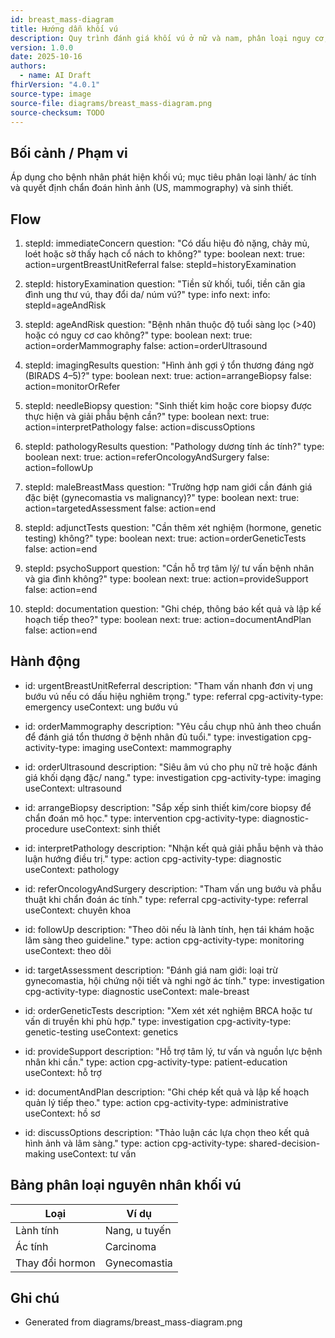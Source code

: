 ```yaml
---
id: breast_mass-diagram
title: Hướng dẫn khối vú
description: Quy trình đánh giá khối vú ở nữ và nam, phân loại nguy cơ, chỉ định chẩn đoán hình ảnh và sinh thiết.
version: 1.0.0
date: 2025-10-16
authors:
  - name: AI Draft
fhirVersion: "4.0.1"
source-type: image
source-file: diagrams/breast_mass-diagram.png
source-checksum: TODO
---
```


## Bối cảnh / Phạm vi

Áp dụng cho bệnh nhân phát hiện khối vú; mục tiêu phân loại lành/ ác tính và quyết định chẩn đoán hình ảnh (US, mammography) và sinh thiết.

## Flow

1. stepId: immediateConcern
   question: "Có dấu hiệu đỏ nặng, chảy mủ, loét hoặc sờ thấy hạch cổ nách to không?"
   type: boolean
   next:
     true: action=urgentBreastUnitReferral
     false: stepId=historyExamination

2. stepId: historyExamination
   question: "Tiền sử khối, tuổi, tiền căn gia đình ung thư vú, thay đổi da/ núm vú?"
   type: info
   next:
     info: stepId=ageAndRisk

3. stepId: ageAndRisk
   question: "Bệnh nhân thuộc độ tuổi sàng lọc (>40) hoặc có nguy cơ cao không?"
   type: boolean
   next:
     true: action=orderMammography
     false: action=orderUltrasound

4. stepId: imagingResults
   question: "Hình ảnh gợi ý tổn thương đáng ngờ (BIRADS 4–5)?"
   type: boolean
   next:
     true: action=arrangeBiopsy
     false: action=monitorOrRefer

5. stepId: needleBiopsy
   question: "Sinh thiết kim hoặc core biopsy được thực hiện và giải phẫu bệnh cần?"
   type: boolean
   next:
     true: action=interpretPathology
     false: action=discussOptions

6. stepId: pathologyResults
   question: "Pathology dương tính ác tính?"
   type: boolean
   next:
     true: action=referOncologyAndSurgery
     false: action=followUp

7. stepId: maleBreastMass
   question: "Trường hợp nam giới cần đánh giá đặc biệt (gynecomastia vs malignancy)?"
   type: boolean
   next:
     true: action=targetedAssessment
     false: action=end

8. stepId: adjunctTests
   question: "Cần thêm xét nghiệm (hormone, genetic testing) không?"
   type: boolean
   next:
     true: action=orderGeneticTests
     false: action=end

9. stepId: psychoSupport
   question: "Cần hỗ trợ tâm lý/ tư vấn bệnh nhân và gia đình không?"
   type: boolean
   next:
     true: action=provideSupport
     false: action=end

10. stepId: documentation
    question: "Ghi chép, thông báo kết quả và lập kế hoạch tiếp theo?"
    type: boolean
    next:
      true: action=documentAndPlan
      false: action=end

## Hành động

- id: urgentBreastUnitReferral
  description: "Tham vấn nhanh đơn vị ung bướu vú nếu có dấu hiệu nghiêm trọng."
  type: referral
  cpg-activity-type: emergency
  useContext: ung bướu vú

- id: orderMammography
  description: "Yêu cầu chụp nhũ ảnh theo chuẩn để đánh giá tổn thương ở bệnh nhân đủ tuổi."
  type: investigation
  cpg-activity-type: imaging
  useContext: mammography

- id: orderUltrasound
  description: "Siêu âm vú cho phụ nữ trẻ hoặc đánh giá khối dạng đặc/ nang."
  type: investigation
  cpg-activity-type: imaging
  useContext: ultrasound

- id: arrangeBiopsy
  description: "Sắp xếp sinh thiết kim/core biopsy để chẩn đoán mô học."
  type: intervention
  cpg-activity-type: diagnostic-procedure
  useContext: sinh thiết

- id: interpretPathology
  description: "Nhận kết quả giải phẫu bệnh và thảo luận hướng điều trị."
  type: action
  cpg-activity-type: diagnostic
  useContext: pathology

- id: referOncologyAndSurgery
  description: "Tham vấn ung bướu và phẫu thuật khi chẩn đoán ác tính."
  type: referral
  cpg-activity-type: referral
  useContext: chuyên khoa

- id: followUp
  description: "Theo dõi nếu là lành tính, hẹn tái khám hoặc lâm sàng theo guideline."
  type: action
  cpg-activity-type: monitoring
  useContext: theo dõi

- id: targetAssessment
  description: "Đánh giá nam giới: loại trừ gynecomastia, hội chứng nội tiết và nghi ngờ ác tính."
  type: investigation
  cpg-activity-type: diagnostic
  useContext: male-breast

- id: orderGeneticTests
  description: "Xem xét xét nghiệm BRCA hoặc tư vấn di truyền khi phù hợp."
  type: investigation
  cpg-activity-type: genetic-testing
  useContext: genetics

- id: provideSupport
  description: "Hỗ trợ tâm lý, tư vấn và nguồn lực bệnh nhân khi cần."
  type: action
  cpg-activity-type: patient-education
  useContext: hỗ trợ

- id: documentAndPlan
  description: "Ghi chép kết quả và lập kế hoạch quản lý tiếp theo."
  type: action
  cpg-activity-type: administrative
  useContext: hồ sơ

- id: discussOptions
  description: "Thảo luận các lựa chọn theo kết quả hình ảnh và lâm sàng."
  type: action
  cpg-activity-type: shared-decision-making
  useContext: tư vấn

## Bảng phân loại nguyên nhân khối vú

| Loại | Ví dụ |
|------|------|
| Lành tính | Nang, u tuyến |
| Ác tính | Carcinoma |
| Thay đổi hormon | Gynecomastia |

## Ghi chú

- Generated from diagrams/breast_mass-diagram.png
